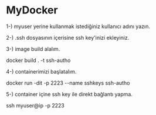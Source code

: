 # MyDocker

1-) myuser yerine kullanmak istediğiniz kullanıcı adını yazın.

2-) .ssh dosyasının içerisine ssh key'inizi ekleyiniz.

3-) image build alalım.

docker build . -t ssh-autho

4-) containerimizi başlatalım.

docker run -dit -p 2223 --name sshkeys ssh-autho 

5-) container içine ssh key ile direkt bağlantı yapma.

ssh myuser@ip -p 2223
